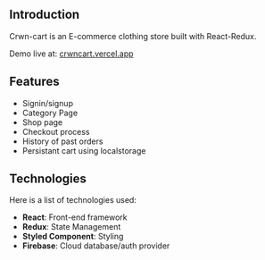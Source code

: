 ## Introduction

Crwn-cart is an E-commerce clothing store built with React-Redux.

Demo live at: [crwncart.vercel.app](https://crwncart.vercel.app/)

## Features

- Signin/signup
- Category Page
- Shop page
- Checkout process
- History of past orders
- Persistant cart using localstorage

## Technologies

Here is a list of technologies used:

- **React**: Front-end framework
- **Redux**: State Management
- **Styled Component**: Styling
- **Firebase**: Cloud database/auth provider
